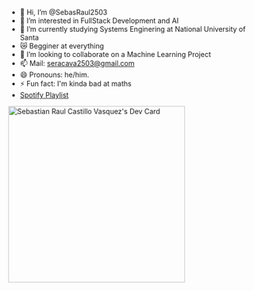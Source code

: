 - 👋 Hi, I’m @SebasRaul2503
- 👀 I’m interested in FullStack Development and AI
- 🌱 I’m currently studying Systems Enginering at National University of Santa
- 😿 Begginer at everything
- 💞️ I’m looking to collaborate on a Machine Learning Project
- 📫 Mail: seracava2503@gmail.com
- 😄 Pronouns: he/him.
- ⚡ Fun fact: I'm kinda bad at maths
- <a href="https://open.spotify.com/playlist/5tZIlJFpxLTJkZjBfDyww6">Spotify Playlist</a>

<a href="https://app.daily.dev/kirisu2503"><img src="https://api.daily.dev/devcards/v2/bHPN7d546uLOklOk1AHZJ.png?type=default&r=khw" width="356" alt="Sebastian Raul Castillo Vasquez's Dev Card"/></a>
